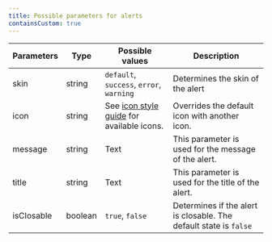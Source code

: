 ```yaml
---
title: Possible parameters for alerts
containsCustom: true
---
```


<table class="c-table">
    <thead>
        <tr>
            <th>Parameters</th>
            <th>Type</th>
            <th>Possible values</th>
            <th>Description</th>
        </tr>
    </thead>
    <tbody>
        <tr>
            <td>skin</td>
            <td>string</td>
            <td><code>default</code>, <code>success</code>, <code>error</code>, <code>warning</code></td>
            <td>Determines the skin of the alert</td>
        </tr>
        <tr>
            <td>icon</td>
            <td>string</td>
            <td>See <a href="/development/docs/aov-icons.html">icon style guide</a> for available icons.</td>
            <td>Overrides the default icon with another icon.</td>
        </tr>
        <tr>
            <td>message</td>
            <td>string</td>
            <td>Text</td>
            <td>This parameter is used for the message of the alert.</td>
        </tr>
        <tr>
            <td>title</td>
            <td>string</td>
            <td>Text</td>
            <td>This parameter is used for the title of the alert.</td>
        </tr>
        <tr>
            <td>isClosable</td>
            <td>boolean</td>
            <td><code>true</code>, <code>false</code></td>
            <td>Determines if the alert is closable. The default state is <code>false</code></td>
        </tr>
    </tbody>
</table>

